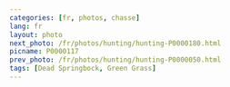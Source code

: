 ```yaml
---
categories: [fr, photos, chasse]
lang: fr
layout: photo
next_photo: /fr/photos/hunting/hunting-P0000180.html
picname: P0000117
prev_photo: /fr/photos/hunting/hunting-P0000050.html
tags: [Dead Springbock, Green Grass]
---
```

